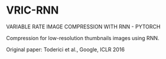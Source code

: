# VRIC-RNN
VARIABLE RATE IMAGE COMPRESSION WITH RNN - PYTORCH

Compression for low-resolution thumbnails images using RNN.

Original paper: Toderici et al., Google, ICLR 2016 
